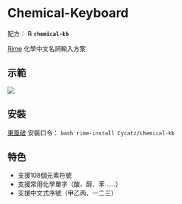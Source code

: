 # Chemical-Keyboard

配方： ℞ **`chemical-kb`**

[Rime](https://rime.im) 化學中文名詞輸入方案

## 示範

![](assets/example.gif)

## 安裝

[東風破](https://github.com/rime/plum) 安裝口令： `bash rime-install Cycatz/chemical-kb`

## 特色

- 支援108個元素符號
- 支援常用化學單字（酸、醇、苯......）
- 支援中文式序號（甲乙丙、一二三）

